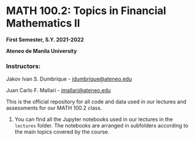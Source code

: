# MATH 100.2: Topics in Financial Mathematics II
**First Semester, S.Y. 2021-2022**

**Ateneo de Manila University**

### Instructors:

Jakov Ivan S. Dumbrique - [jdumbrique@ateneo.edu](jdumbrique@ateneo.edu)

Juan Carlo F. Mallari - [jmallari@ateneo.edu](jmallari@ateneo.edu)


This is the official repository for all code and data used in our lectures and assessments for our MATH 100.2 class.
1. You can find all the Jupyter notebooks used in our lectures in the `lectures` folder. The notebooks are arranged in subfolders according to the main topics covered by the course.
